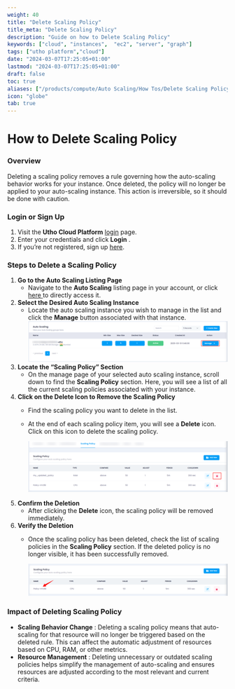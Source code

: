 ```yaml
---
weight: 40
title: "Delete Scaling Policy"
title_meta: "Delete Scaling Policy"
description: "Guide on how to Delete Scaling Policy"
keywords: ["cloud", "instances",  "ec2", "server", "graph"]
tags: ["utho platform","cloud"]
date: "2024-03-07T17:25:05+01:00"
lastmod: "2024-03-07T17:25:05+01:00"
draft: false
toc: true
aliases: ["/products/compute/Auto Scaling/How Tos/Delete Scaling Policy"]
icon: "globe"
tab: true
---
```


# **How to Delete Scaling Policy**

### **Overview**

Deleting a scaling policy removes a rule governing how the auto-scaling behavior works for your instance. Once deleted, the policy will no longer be applied to your auto-scaling instance. This action is irreversible, so it should be done with caution.

### **Login or Sign Up**

1. Visit the **Utho Cloud Platform** [login](https://console.utho.com/login) page.
2. Enter your credentials and click  **Login** .
3. If you’re not registered, sign up [here](https://console.utho.com/signup).

### **Steps to Delete a Scaling Policy**

1. **Go to the Auto Scaling Listing Page**
   * Navigate to the **Auto Scaling** listing page in your account, or click [here ](https://console.utho.com/auto-scaling "Auto Scaling Listing Page")to directly access it.
2. **Select the Desired Auto Scaling Instance**
   * Locate the auto scaling instance you wish to manage in the list and click the **Manage** button associated with that instance.
     ![1743758085190](image/index/1743758085190.png)
3. **Locate the “Scaling Policy” Section**
   * On the manage page of your selected auto scaling instance, scroll down to find the **Scaling Policy** section. Here, you will see a list of all the current scaling policies associated with your instance.
4. **Click on the Delete Icon to Remove the Scaling Policy**
   * Find the scaling policy you want to delete in the list.
   * At the end of each scaling policy item, you will see a **Delete** icon. Click on this icon to delete the scaling policy.

     ![1743758388675](image/index/1743758388675.png)
5. **Confirm the Deletion**
   * After clicking the **Delete** icon, the scaling policy will be removed immediately.
6. **Verify the Deletion**
   * Once the scaling policy has been deleted, check the list of scaling policies in the **Scaling Policy** section. If the deleted policy is no longer visible, it has been successfully removed.

     ![1743758427575](image/index/1743758427575.png)

### **Impact of Deleting Scaling Policy**

* **Scaling Behavior Change** : Deleting a scaling policy means that auto-scaling for that resource will no longer be triggered based on the deleted rule. This can affect the automatic adjustment of resources based on CPU, RAM, or other metrics.
* **Resource Management** : Deleting unnecessary or outdated scaling policies helps simplify the management of auto-scaling and ensures resources are adjusted according to the most relevant and current criteria.
